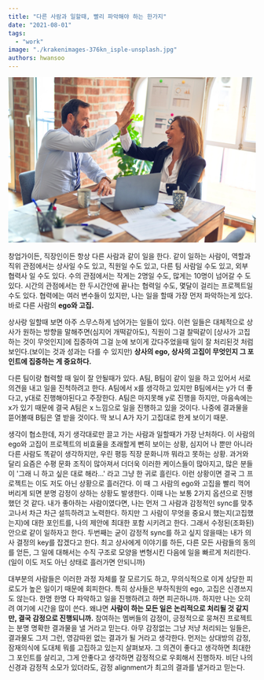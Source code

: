 ```yaml
---
title: "다른 사람과 일할때, 빨리 파악해야 하는 한가지"
date: "2021-08-01"
tags: 
  - "work"
image: "./krakenimages-376kn_isple-unsplash.jpg"
authors: hwansoo
---
```

![featured image](./krakenimages-376kn_isple-unsplash.jpg)

창업가이든, 직장인이든 항상 다른 사람과 같이 일을 한다. 같이 일하는 사람이, 역할과 직위 관점에서는 상사일 수도 있고, 직원일 수도 있고, 다른 팀 사람일 수도 있고, 외부 협력사 일 수도 있다. 수의 관점에서는 작게는 2명일 수도, 많게는 10명이 넘어갈 수 도 있다. 시간의 관점에서는 한 두시간안에 끝나는 협력일 수도, 몇달이 걸리는 프로젝트일 수도 있다. 협력에는 여러 변수들이 있지만, 나는 일을 할때 가장 먼저 파악하는게 있다. 바로 다른 사람의 **ego와 고집.**

상사랑 일할때 보면 아주 스무스하게 넘어가는 일들이 있다. 이런 일들은 대체적으로 상사가 원하는 방향을 말해주면(심지어 개떡같아도), 직원이 그걸 찰떡같이 \[상사가 고집하는 것이 무엇인지\]에 집중하여 그걸 눈에 보이게 갔다주었을때 일이 잘 처리된것 처럼 보인다.(보이는 것과 성과는 다를 수 있지만) **상사의 ego, 상사의 고집이 무엇인지 그 포인트에 집중하는 게 중요하다.**

다른 팀이랑 협력할 때 일이 잘 안될때가 있다. A팀, B팀이 같이 일을 하고 있어서 서로 의견을 내고 일을 진척하려고 한다. A팀에서 x를 생각하고 있지만 B팀에서는 y가 더 좋다고, y대로 진행해야된다고 주장한다. A팀은 마지못해 y로 진행을 하지만, 마음속에는 x가 있기 때문에 결국 A팀은 x 느낌으로 일을 진행하고 있을 것이다. 나중에 결과물을 뜯어볼때 B팀은 열 받을 것이다. 딱 보니 A가 자기 고집대로 한게 보이기 때문.

생각이 협소한데, 자기 생각대로만 끌고 가는 사람과 일할때가 가장 난처하다. 이 사람의 ego와 고집이 프로젝트의 비효율을 초래할게 뻔히 보이는 상황, 심지어 나 뿐만 아니라 다른 사람도 똑같이 생각하지만, 우린 평등 직장 문화니까 뭐라고 못하는 상황. 과거와 달리 요즘은 수평 문화 조직이 많아져서 더더욱 이러한 케이스들이 많아지고, 많은 분들이 '그래 니 하고 싶은 대로 해라...' 라고 그냥 한 귀로 흘린다. 이런 상황이면 결국 그 프로젝트는 이도 저도 아닌 상황으로 흘러간다. 이 때 그 사람의 ego와 고집을 빨리 꺽어버리게 되면 분명 감정이 상하는 상황도 발생한다. 이때 나는 보통 2가지 옵션으로 진행했던 것 같다. 내가 좋아하는 사람이였다면, 나는 먼저 그 사람과 감정적인 sync를 맞추고나서 차근 차근 설득하려고 노력한다. 하지만 그 사람이 무엇을 중요시 했는지(고집했는지)에 대한 포인트를, 나의 제안에 최대한 포함 시키려고 한다. 그래서 수정된(조화된) 안으로 같이 일하자고 한다. 두번째는 굳이 감정적 sync를 하고 싶지 않을때는 내가 의사 결정의 key를 잡겠다고 한다. 최고 상사에게 이야기를 하든, 다른 모든 사람들의 동의를 얻든, 그 일에 대해서는 수직 구조로 모양을 변형시킨 다음에 일을 빠르게 처리한다.(일이 이도 저도 아닌 상태로 흘러가면 안되니까)

대부분의 사람들은 이러한 과정 자체를 잘 모르기도 하고, 무의식적으로 이게 상당한 피로도가 높은 일이기 때문에 회피한다. 특히 상사들은 부하직원의 ego, 고집은 신경쓰지도 않는다. 한명 한명 다 파악하고 일을 진행하려고 하면 피곤하니까. 하지만 나는 오히려 여기에 시간을 많이 쓴다. 왜냐면 **사람이 하는 모든 일은 논리적으로 처리될 것 같지만, 결국 감정으로 진행되니까.** 참여하는 멤버들의 감정이, 긍정적으로 뭉쳐진 프로젝트는 분명 명확한 결과물을 낼 거라고 믿는다. 아무 감정없는 그냥 저냥 처리되는 일들은, 결과물도 그저 그런, 영감따윈 없는 결과가 될 거라고 생각한다. 먼저는 상대방의 감정, 잠재의식에 도대체 뭐를 고집하고 있는지 살펴보자. 그 의견이 좋다고 생각하면 최대한 그 포인트를 살리고, 그게 안좋다고 생각하면 감정적으로 우회해서 진행하자. 비단 나의 신경과 감정적 소모가 있더라도, 감정 alignment가 최고의 결과를 낼거라고 믿는다.
